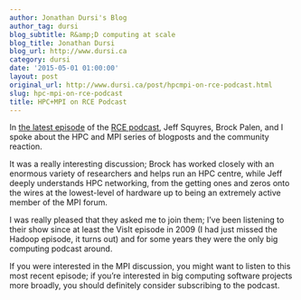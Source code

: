 ```yaml
---
author: Jonathan Dursi's Blog
author_tag: dursi
blog_subtitle: R&amp;D computing at scale
blog_title: Jonathan Dursi
blog_url: http://www.dursi.ca
category: dursi
date: '2015-05-01 01:00:00'
layout: post
original_url: http://www.dursi.ca/post/hpcmpi-on-rce-podcast.html
slug: hpc-mpi-on-rce-podcast
title: HPC+MPI on RCE Podcast
---
```


<p>In <a href="http://www.rce-cast.com/Podcast/rce-97-jonathan-dursi.html">the latest episode</a> of the <a href="http://www.rce-cast.com">RCE podcast</a>, Jeff Squyres, Brock Palen, and I spoke about the HPC and MPI series of blogposts and the community reaction.</p>


<p>It was a really interesting discussion; Brock has worked closely with an enormous variety of researchers and helps run an HPC centre, while Jeff deeply understands HPC networking, from the getting ones and zeros onto the wires at the lowest-level of hardware up to being an extremely active member of the MPI forum.</p>


<p>I was really pleased that they asked me to join them; I’ve been listening to their show since at least the VisIt episode in 2009 (I had just missed the Hadoop episode, it turns out) and for some years they were the only big computing podcast around.</p>


<p>If you were interested in the MPI discussion, you might want to listen to this most recent episode; if you’re interested in big computing software projects more broadly, you should definitely consider subscribing to the podcast.</p>